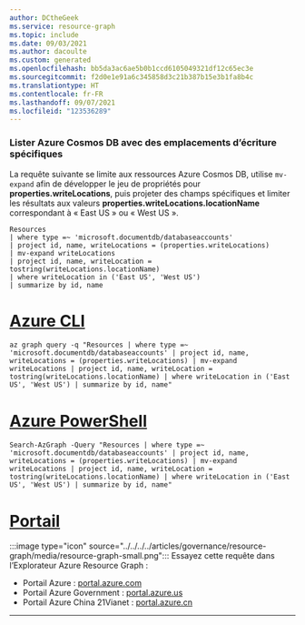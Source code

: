 ```yaml
---
author: DCtheGeek
ms.service: resource-graph
ms.topic: include
ms.date: 09/03/2021
ms.author: dacoulte
ms.custom: generated
ms.openlocfilehash: bb5da3ac6ae5b0b1ccd6105049321df12c65ec3e
ms.sourcegitcommit: f2d0e1e91a6c345858d3c21b387b15e3b1fa8b4c
ms.translationtype: HT
ms.contentlocale: fr-FR
ms.lasthandoff: 09/07/2021
ms.locfileid: "123536289"
---
```

### <a name="list-azure-cosmos-db-with-specific-write-locations"></a>Lister Azure Cosmos DB avec des emplacements d’écriture spécifiques

La requête suivante se limite aux ressources Azure Cosmos DB, utilise `mv-expand` afin de développer le jeu de propriétés pour **properties.writeLocations**, puis projeter des champs spécifiques et limiter les résultats aux valeurs **properties.writeLocations.locationName** correspondant à « East US » ou « West US ».

```kusto
Resources
| where type =~ 'microsoft.documentdb/databaseaccounts'
| project id, name, writeLocations = (properties.writeLocations)
| mv-expand writeLocations
| project id, name, writeLocation = tostring(writeLocations.locationName)
| where writeLocation in ('East US', 'West US')
| summarize by id, name
```

# <a name="azure-cli"></a>[Azure CLI](#tab/azure-cli)

```azurecli-interactive
az graph query -q "Resources | where type =~ 'microsoft.documentdb/databaseaccounts' | project id, name, writeLocations = (properties.writeLocations) | mv-expand writeLocations | project id, name, writeLocation = tostring(writeLocations.locationName) | where writeLocation in ('East US', 'West US') | summarize by id, name"
```

# <a name="azure-powershell"></a>[Azure PowerShell](#tab/azure-powershell)

```azurepowershell-interactive
Search-AzGraph -Query "Resources | where type =~ 'microsoft.documentdb/databaseaccounts' | project id, name, writeLocations = (properties.writeLocations) | mv-expand writeLocations | project id, name, writeLocation = tostring(writeLocations.locationName) | where writeLocation in ('East US', 'West US') | summarize by id, name"
```

# <a name="portal"></a>[Portail](#tab/azure-portal)

:::image type="icon" source="../../../../articles/governance/resource-graph/media/resource-graph-small.png"::: Essayez cette requête dans l’Explorateur Azure Resource Graph :

- Portail Azure : <a href="https://portal.azure.com/?feature.customportal=false#blade/HubsExtension/ArgQueryBlade/query/Resources%0a%7c%20where%20type%20%3d%7e%20%27microsoft.documentdb%2fdatabaseaccounts%27%0a%7c%20project%20id%2c%20name%2c%20writeLocations%20%3d%20(properties.writeLocations)%0a%7c%20mv-expand%20writeLocations%0a%7c%20project%20id%2c%20name%2c%20writeLocation%20%3d%20tostring(writeLocations.locationName)%0a%7c%20where%20writeLocation%20in%20(%27East%20US%27%2c%20%27West%20US%27)%0a%7c%20summarize%20by%20id%2c%20name" target="_blank">portal.azure.com</a>
- Portail Azure Government : <a href="https://portal.azure.us/?feature.customportal=false#blade/HubsExtension/ArgQueryBlade/query/Resources%0a%7c%20where%20type%20%3d%7e%20%27microsoft.documentdb%2fdatabaseaccounts%27%0a%7c%20project%20id%2c%20name%2c%20writeLocations%20%3d%20(properties.writeLocations)%0a%7c%20mv-expand%20writeLocations%0a%7c%20project%20id%2c%20name%2c%20writeLocation%20%3d%20tostring(writeLocations.locationName)%0a%7c%20where%20writeLocation%20in%20(%27East%20US%27%2c%20%27West%20US%27)%0a%7c%20summarize%20by%20id%2c%20name" target="_blank">portal.azure.us</a>
- Portail Azure China 21Vianet : <a href="https://portal.azure.cn/?feature.customportal=false#blade/HubsExtension/ArgQueryBlade/query/Resources%0a%7c%20where%20type%20%3d%7e%20%27microsoft.documentdb%2fdatabaseaccounts%27%0a%7c%20project%20id%2c%20name%2c%20writeLocations%20%3d%20(properties.writeLocations)%0a%7c%20mv-expand%20writeLocations%0a%7c%20project%20id%2c%20name%2c%20writeLocation%20%3d%20tostring(writeLocations.locationName)%0a%7c%20where%20writeLocation%20in%20(%27East%20US%27%2c%20%27West%20US%27)%0a%7c%20summarize%20by%20id%2c%20name" target="_blank">portal.azure.cn</a>

---

